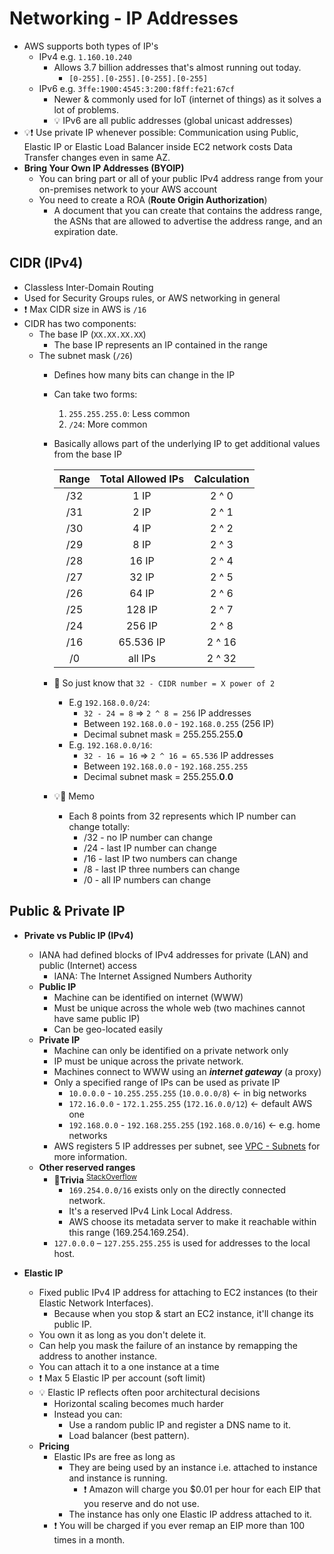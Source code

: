 # Networking - IP Addresses

- AWS supports both types of IP's
  - IPv4 e.g. `1.160.10.240`
    - Allows 3.7 billion addresses that's almost running out today.
      - `[0-255].[0-255].[0-255].[0-255]`
  - IPv6 e.g. `3ffe:1900:4545:3:200:f8ff:fe21:67cf`
    - Newer & commonly used for IoT (internet of things) as it solves a lot of problems.
    - 💡 IPv6 are all public addresses (global unicast addresses)
- 💡❗ Use private IP whenever possible: Communication using Public, Elastic IP or Elastic Load Balancer inside EC2 network costs Data Transfer changes even in same AZ.
- **Bring Your Own IP Addresses (BYOIP)**
  - You can bring part or all of your public IPv4 address range from your on-premises network to your AWS account
  - You need to create a ROA (**Route Origin Authorization**)
    - A document that you can create that contains the address range, the ASNs that are allowed to advertise the address range, and an expiration date.

## CIDR (IPv4)

- Classless Inter-Domain Routing
- Used for Security Groups rules, or AWS networking in general
- ❗ Max CIDR size in AWS is `/16`
- CIDR has two components:
  - The base IP (`XX.XX.XX.XX`)
    - The base IP represents an IP contained in the range
  - The subnet mask (`/26`)
    - Defines how many bits can change in the IP
    - Can take two forms:
      1. `255.255.255.0`: Less common
      2. `/24`: More common
    - Basically allows part of the underlying IP to get additional values from the base IP

      | Range | Total Allowed IPs | Calculation |
      |:-----:|:-----------------:|:-----------:|
      | /32 | 1 IP | 2 ^ 0 |
      | /31 | 2 IP | 2 ^ 1 |
      | /30 | 4 IP | 2 ^ 2 |
      | /29 | 8 IP | 2 ^ 3 |
      | /28 | 16 IP | 2 ^ 4 |
      | /27 | 32 IP | 2 ^ 5 |
      | /26 | 64 IP | 2 ^ 6 |
      | /25 | 128 IP | 2 ^ 7 |
      | /24 | 256 IP | 2 ^ 8 |
      | /16  | 65.536 IP | 2 ^ 16 |
      | /0 | all IPs | 2 ^ 32 |

    - 📝 So just know that `32 - CIDR number = X power of 2`
      - E.g `192.168.0.0/24`:
        - `32 - 24 = 8` => `2 ^ 8 = 256` IP addresses
        - Between `192.168.0.0` - `192.168.0.255` (256 IP)
        - Decimal subnet mask = 255.255.255.**0**
      - E.g. `192.168.0.0/16`:
        - `32 - 16 = 16` => `2 ^ 16 = 65.536` IP addresses
        - Between `192.168.0.0` - `192.168.255.255`
        - Decimal subnet mask = 255.255.**0**.**0**
    - 💡📝 Memo
      - Each 8 points from 32 represents which IP number can change totally:
        - /32 - no IP number can change
        - /24 - last IP number can change
        - /16 - last IP two numbers can change
        - /8 - last IP three numbers can change
        - /0 - all IP numbers can change

## Public & Private IP

- **Private vs Public IP (IPv4)**
  - IANA had defined blocks of IPv4 addresses for private (LAN) and public (Internet) access
    - IANA: The Internet Assigned Numbers Authority
  - **Public IP**
    - Machine can be identified on internet (WWW)
    - Must be unique across the whole web (two machines cannot have same public IP)
    - Can be geo-located easily
  - **Private IP**
    - Machine can only be identified on a private network only
    - IP must be unique across the private network.
    - Machines connect to WWW using an ***internet gateway*** (a proxy)
    - Only a specified range of IPs can be used as private IP
      - `10.0.0.0` - `10.255.255.255` (`10.0.0.0/8`) <- in big networks
      - `172.16.0.0` - `172.1.255.255` (`172.16.0.0/12`) <- default AWS one
      - `192.168.0.0` - `192.168.255.255` (`192.168.0.0/16`) <- e.g. home networks
    - AWS registers 5 IP addresses per subnet, see [VPC - Subnets](./6.4.%20Networking%20-%20VPC%20-%20Subnets.md) for more information.
  - **Other reserved ranges**
    - **🤗Trivia** <sup>[StackOverflow](https://stackoverflow.com/questions/42314029/whats-special-about-169-254-169-254-ip-address-for-aws)</sup>
      - `169.254.0.0/16` exists only on the directly connected network.
      - It's a reserved IPv4 Link Local Address.
      - AWS choose its metadata server to make it reachable within this range (169.254.169.254).
    - `127.0.0.0` – `127.255.255.255` is used for addresses to the local host.

- **Elastic IP**
  - Fixed public IPv4 IP address for attaching to EC2 instances (to their Elastic Network Interfaces).
    - Because when you stop & start an EC2 instance, it'll change its public IP.
  - You own it as long as you don't delete it.
  - Can help you mask the failure of an instance by remapping the address to another instance.
  - You can attach it to a one instance at a time
  - ❗ Max 5 Elastic IP per account (soft limit)
  - 💡 Elastic IP reflects often poor architectural decisions
    - Horizontal scaling becomes much harder
    - Instead you can:
      - Use a random public IP and register a DNS name to it.
      - Load balancer (best pattern).
  - **Pricing**
    - Elastic IPs are free as long as
      - They are being used by an instance i.e. attached to instance and instance is running.
        - ❗ Amazon will charge you $0.01 per hour for each EIP that you reserve and do not use.
      - The instance has only one Elastic IP address attached to it.
    - ❗ You will be charged if you ever remap an EIP more than 100 times in a month.

